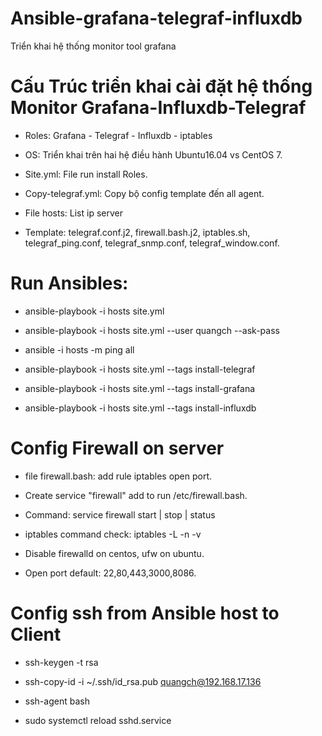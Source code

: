 # Ansible-grafana-telegraf-influxdb
Triển khai hệ thống monitor tool grafana

# Cấu Trúc triển khai cài đặt hệ thống Monitor Grafana-Influxdb-Telegraf
- Roles: Grafana - Telegraf - Influxdb - iptables

- OS: Triển khai trên hai hệ điều hành Ubuntu16.04 vs CentOS 7.

- Site.yml: File run install Roles.

- Copy-telegraf.yml: Copy bộ config template đến all agent.

- File hosts: List ip server

- Template: telegraf.conf.j2, firewall.bash.j2, iptables.sh, telegraf_ping.conf, telegraf_snmp.conf, telegraf_window.conf.

# Run Ansibles:

- ansible-playbook -i hosts site.yml

- ansible-playbook -i hosts site.yml --user quangch --ask-pass

- ansible -i hosts -m ping all

- ansible-playbook -i hosts site.yml --tags install-telegraf
  
- ansible-playbook -i hosts site.yml --tags install-grafana
  
- ansible-playbook -i hosts site.yml --tags install-influxdb

# Config Firewall on server 

- file firewall.bash: add rule iptables open port.

- Create service "firewall" add to run /etc/firewall.bash.

- Command: service firewall start | stop | status

- iptables command check: iptables -L -n -v

- Disable firewalld on centos, ufw on ubuntu.

- Open port default: 22,80,443,3000,8086.


# Config ssh from Ansible host to Client

- ssh-keygen -t rsa
  
- ssh-copy-id -i ~/.ssh/id_rsa.pub quangch@192.168.17.136
 
- ssh-agent bash

- sudo systemctl reload sshd.service
  



  


